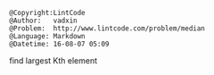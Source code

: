 ```
@Copyright:LintCode
@Author:   vadxin
@Problem:  http://www.lintcode.com/problem/median
@Language: Markdown
@Datetime: 16-08-07 05:09
```

find largest Kth element